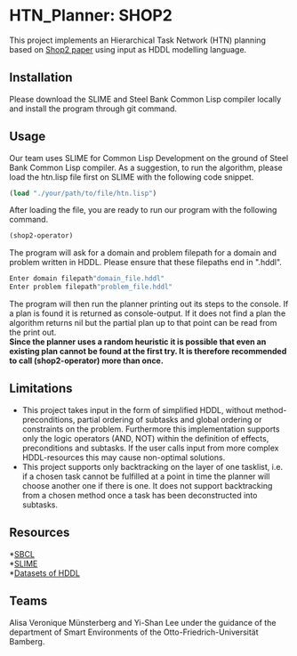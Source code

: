 # HTN_Planner: SHOP2

This project implements an Hierarchical Task Network (HTN) planning based on [Shop2 paper](https://www.researchgate.net/publication/220543221_SHOP2_An_HTN_planning_system) using input as HDDL modelling language.  

## Installation
Please download the SLIME and Steel Bank Common Lisp compiler locally and install the program through git command. 

## Usage
Our team uses SLIME for Common Lisp Development on the ground of Steel Bank Common Lisp compiler.
As a suggestion, to run the algorithm, please load the htn.lisp file first on SLIME with the following code snippet.  
```lisp
(load "./your/path/to/file/htn.lisp")
```
After loading the file, you are ready to run our program with the following command.
```lisp
(shop2-operator)
```
The program will ask for a domain and problem filepath for a domain and problem written in HDDL. Please ensure that these filepaths end in ".hddl". 
```lisp
Enter domain filepath"domain_file.hddl"
Enter problem filepath"problem_file.hddl"
```
The program will then run the planner printing out its steps to the console. If a plan is found it is returned as console-output. If it does not find a plan the algorithm returns nil but the partial plan up to that point can be read from the print out.<br/>
**Since the planner uses a random heuristic it is possible that even an existing plan cannot be found at the first try. It is therefore recommended to call (shop2-operator) more than once.**

## Limitations
+ This project takes input in the form of simplified HDDL, without method-preconditions, partial ordering of subtasks and global ordering or constraints on the problem. Furthermore this implementation supports only the logic operators (AND, NOT) within the definition of effects, preconditions and subtasks.  If the user calls input from more complex HDDL-resources this may cause non-optimal solutions.
+ This project supports only backtracking on the layer of one tasklist, i.e. if a chosen task cannot be fulfilled at a point in time the planner will choose another one if there is one. It does not support backtracking from a chosen method once a task has been deconstructed into subtasks.

## Resources
*[SBCL](http://www.sbcl.org/) <br/>
*[SLIME](https://slime.common-lisp.dev/#:~:text=SLIME%20is%20a%20Emacs%20mode%20for%20Common%20Lisp,invitation%20to%20learn%20more%20about%20what%27s%20going%20on.) <br/>
*[Datasets of HDDL](https://github.com/panda-planner-dev/ipc2020-domains/tree/master/partial-order/Transport)<br/>

## Teams
Alisa Veronique Münsterberg and
Yi-Shan Lee 
under the guidance of the department of Smart Environments of the Otto-Friedrich-Universität Bamberg.
